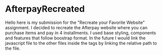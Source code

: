# AfterpayRecreated
Hello here is my submission for the "Recreate your Favorite Website" assignment. I decided to recreate the Afterpay website where you can purchase items and pay in 4 installments. 
I used base styling, components and features that follow boostrap format. In the future I would link the javascript file to the other files inside the <script></script> tags by linking the relative path to the file.
